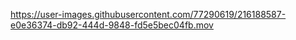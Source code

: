 

https://user-images.githubusercontent.com/77290619/216188587-e0e36374-db92-444d-9848-fd5e5bec04fb.mov

